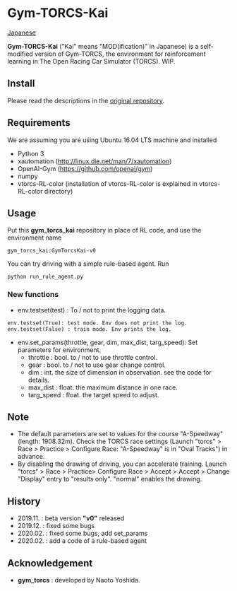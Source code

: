 # Gym-TORCS-Kai

[Japanese](README_ja.md)

**Gym-TORCS-Kai** ("Kai" means "MOD(ification)" in Japanese) is a self-modified version of Gym-TORCS, the environment for reinforcement learning in The Open Racing Car Simulator (TORCS).
WIP.


## Install
Please read the descriptions in the [original repository](https://github.com/ugo-nama-kun/gym_torcs).

## Requirements
We are assuming you are using Ubuntu 16.04 LTS machine and installed
* Python 3
* xautomation (http://linux.die.net/man/7/xautomation)
* OpenAI-Gym (https://github.com/openai/gym)
* numpy
* vtorcs-RL-color (installation of vtorcs-RL-color is explained in vtorcs-RL-color directory)

## Usage
Put this **gym_torcs_kai** repository in place of RL code, and use the environment name

```
gym_torcs_kai:GymTorcsKai-v0
```

You can try driving with a simple rule-based agent. Run

```
python run_rule_agent.py
```

### New functions

- env.testset(test) : To / not to print the logging data.

```
env.testset(True): test mode. Env does not print the log.
env.testset(False) : train mode. Env prints the log. 
```

- env.set_params(throttle, gear, dim, max_dist, targ_speed): Set parameters for environment.
  - throttle : bool. to / not to use throttle control.
  - gear : bool. to / not to use gear change control.
  - dim : int. the size of dimension in observation. see the code for details.
  - max_dist : float. the maximum distance in one race.
  - targ_speed : float. the target speed to adjust.

## Note

- The default parameters are set to values for the course "A-Speedway" (length: 1908.32m). Check the TORCS race settings (Launch "torcs" > Race > Practice > Configure Race: "A-Speedway" is in "Oval Tracks") in advance.
- By disabling the drawing of driving, you can accelerate training. Launch "torcs" > Race > Practice> Configure Race > Accept > Accept > Change "Display" entry to "results only". "normal" enables the drawing.

## History
- 2019.11. : beta version **"v0"** released
- 2019.12. : fixed some bugs
- 2020.02. : fixed some bugs, add set_params
- 2020.02. : add a code of a rule-based agent

## Acknowledgement
- **gym_torcs** : developed by Naoto Yoshida.

